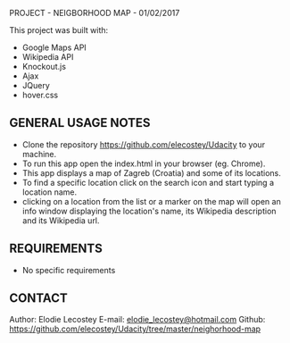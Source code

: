 PROJECT - NEIGBORHOOD MAP - 01/02/2017

This project was built with:
- Google Maps API
- Wikipedia API
- Knockout.js
- Ajax
- JQuery
- hover.css

GENERAL USAGE NOTES
-------------------------------------------------------------------------------
- Clone the repository https://github.com/elecostey/Udacity to your machine.
- To run this app open the index.html in your browser (eg. Chrome).
- This app displays a map of Zagreb (Croatia) and some of its locations.
- To find a specific location click on the search icon and start typing a location name.
- clicking on a location from the list or a marker on the map will open an
  info window displaying the location's name, its Wikipedia description and
  its Wikipedia url.

REQUIREMENTS
-------------------------------------------------------------------------------
- No specific requirements

CONTACT
-------------------------------------------------------------------------------
Author: Elodie Lecostey
E-mail: elodie_lecostey@hotmail.com
Github: https://github.com/elecostey/Udacity/tree/master/neighorhood-map




